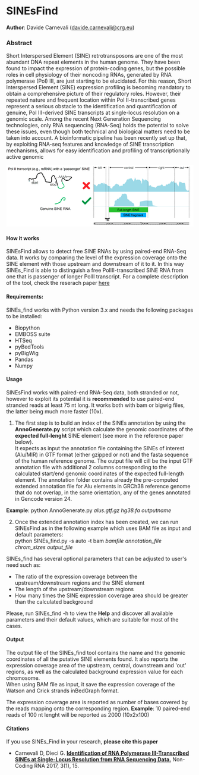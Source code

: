 # SINEsFind

**Author**: Davide Carnevali (davide.carnevali@crg.eu)
### Abstract

Short Interspersed Element (SINE) retrotransposons are one of the
most abundant DNA repeat elements in the human genome. They have been found to
impact the expression of protein-coding genes, but the possible roles in cell
physiology of their noncoding RNAs, generated by RNA polymerase (Pol) III, are
just starting to be elucidated. For this reason, Short Interspersed Element
(SINE) expression profiling is becoming mandatory to obtain a comprehensive
picture of their regulatory roles. However, their repeated nature and frequent
location within Pol II-transcribed genes represent a serious obstacle to the
identification and quantification of genuine, Pol III-derived SINE transcripts
at single-locus resolution on a genomic scale. Among the recent Next Generation
Sequencing technologies, only RNA sequencing (RNA-Seq) holds the potential to
solve these issues, even though both technical and biological matters need to
be taken into account. A bioinformatic pipeline has been recently set up that,
by exploiting RNA-seq features and knowledge of SINE transcription mechanisms,
allows for easy identification and profiling of transcriptionally active genomic

![image](./img/realVSpassenger.png)
#### How it works
SINEsFind allows to detect free SINE RNAs by using paired-end RNA-Seq data.
It works by comparing the level of the expression coverage onto the SINE element
with those upstream and downstream of it to it. In this way SINEs_Find is able to distinguish a free PolIII-transcribed SINE RNA from one that is passenger of
longer PolII transcript.
For a complete description of the tool, check the reserach paper [here](https://www.mdpi.com/2311-553X/3/1/15)

#### Requirements:
SINEs_find works with Python version 3.x and needs the following packages to be
installed:
 - Biopython
 - EMBOSS suite
 - HTSeq
 - pyBedTools
 - pyBigWig
 - Pandas
 - Numpy

#### Usage
SINEsFind works with paired-end RNA-Seq data, both stranded or not, however to
exploit its potential it is **recommended** to use paired-end stranded reads at
least 75 nt long. It works both with bam or bigwig files, the latter being much
more faster (10x).

1. The first step is to build an index of the SINEs annotation by
using the **AnnoGenerate.py** script which calculate the genomic coordinates of
the **expected full-lenght** SINE element (see more in the reference paper below).  
It expects as input the annotation file containing the SINEs of interest (Alu/MIR)
in GTF format (either gzipped or not) and the fasta sequence of the human
reference genome. The output file will cill be the input GTF annotation file with additional 2 columns corresponding to the calculated start/end genomic coordinates
of the expected full-length element. The annotation folder contains already the
pre-computed extended annotation file for Alu elements in GRCh38 reference genome
that do not overlap, in the same orientation, any of the genes annotated in
Gencode version 24.  

 **Example**: python AnnoGenerate.py *alus.gtf.gz* *hg38.fa* *outputname*

2. Once the extended annotation index has been created, we can run SINEsFind as
in the following example which uses BAM file as input and default parameters:  
python SINEs_find.py -s auto -t bam *bamfile* *annotation_file* *chrom_sizes* *output_file*  

SINEs_find has several optional parameters that can be adjusted to user's need
such as:
-  The ratio of the expression coverage between the upstream/downstream
regions and the SINE element
- The length of the upstream/downstream regions
- How many times the SINE expression coverage area should be greater than the calculated background  

Please, run SINEs_find -h to view the **Help** and discover all available
parameters and their default values, which are suitable for most of the cases.

#### Output
The output file of the SINEs_find tool contains the name and the genomic
coordinates of all the putative SINE elements found. It also reports the expression coverage area of the upstream, central, downstream and 'out' regions, as well as
the calculated background expression value for each chromosome.  
When using BAM file as input, it save the expression coverage of the Watson and
Crick strands inBedGraph format.

The expression coverage area is reported as number of bases covered by the reads
mapping onto the corresponding region.  **Example**: 10 paired-end reads of 100 nt
lenght will be reported as 2000 (10x2x100)

#### Citations
If you use SINEs_Find in your research, **please cite this paper**  
* Carnevali D, Dieci G. **[Identification of RNA Polymerase III-Transcribed SINEs at Single-Locus Resolution from RNA Sequencing Data.](https://www.mdpi.com/2311-553X/3/1/15)** Non-Coding RNA 2017, 3(1), 15.
